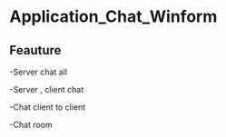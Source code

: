 
# Application_Chat_Winform

## Feauture
-Server chat all

-Server , client chat

-Chat client to client 

-Chat room
